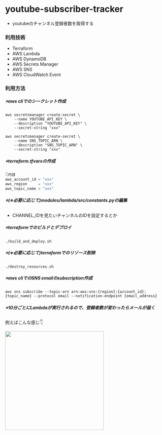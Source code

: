 # youtube-subscriber-tracker
* youtubeのチャンネル登録者数を取得する

### 利用技術
* Terraform
* AWS Lambda
* AWS DynamoDB
* AWS Secrets Manager
* AWS SNS
* AWS CloudWatch Event

### 利用方法

##### ⭐️aws cliでのシークレット作成
```console
aws secretsmanager create-secret \
    --name YOUTUBE_API_KEY \
    --description "YOUTUBE_API_KEY" \
    --secret-string "xxx"

aws secretsmanager create-secret \
    --name SNS_TOPIC_ARN \
    --description "SNS_TOPIC_ARN" \
    --secret-string "xxx"
```

##### ⭐️terraform.tfvarsの作成

```python
👇内容
aws_account_id = "xxx"
aws_region     = "xxx"
aws_topic_name = "xxx"
```

##### ⭐️(※必要に応じて)modules/lambda/src/constants.pyの編集
* CHANNEL_IDを見たいチャンネルのIDを設定するとか

##### ⭐️terraformでのビルドとデプロイ
```console
./build_and_deploy.sh
```

##### ⭐️(※必要に応じて)terraformでのリソース削除
```console
./destroy_resources.sh
```

##### ⭐️aws cliでのSNS emailのsubscription作成

```console
aws sns subscribe --topic-arn arn:aws:sns:{region}:{account_id}:{topic_name} --protocol email --notification-endpoint {email_address}
```

##### ⭐️10分ごとにLambdaが実行されるので、登録者数が変わったらメールが届く
例えばこんな感じ👇

<img src="https://github.com/atamakonkurii/youtube-subscriber-tracker/assets/71773200/c9d1228a-4f4e-4e20-83e0-d4a1eddc723a" width="320px">
